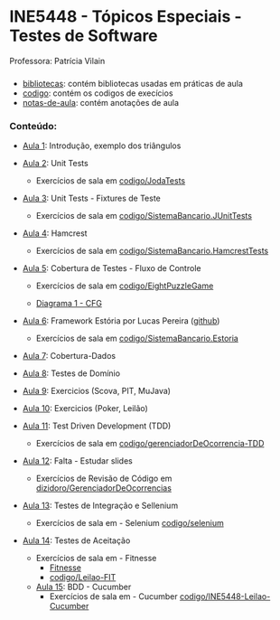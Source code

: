 # INE5448 - Tópicos Especiais - Testes de Software
Professora: Patrícia Vilain

###
* [bibliotecas](https://github.com/fmreina/ine5448-TopicosEspeciais-Testes/tree/master/bibliotecas/): contém bibliotecas usadas em práticas de aula
* [codigo](https://github.com/fmreina/ine5448-TopicosEspeciais-Testes/tree/master/codigo/): contém os codigos de execícios
* [notas-de-aula](https://github.com/fmreina/ine5448-TopicosEspeciais-Testes/tree/master/notas-de-aula/): contém anotações de aula

### Conteúdo:
* [Aula 1](https://github.com/fmreina/ine5448-TopicosEspeciais-Testes/blob/master/notas-de-aula/Aula-1-Apresentacao-Introducao): Introdução, exemplo dos triângulos
* [Aula 2](https://github.com/fmreina/ine5448-TopicosEspeciais-Testes/blob/master/notas-de-aula/Aula-2-Testes-de-Unidade): Unit Tests
	- Exercícios de sala em [codigo/JodaTests](https://github.com/fmreina/ine5448-TopicosEspeciais-Testes/tree/master/codigo/JodaTests)
* [Aula 3](https://github.com/fmreina/ine5448-TopicosEspeciais-Testes/blob/master/notas-de-aula/Aula-3-Testes-de-Unidade-Fixtures): Unit Tests - Fixtures de Teste
	- Exercícios de sala em [codigo/SistemaBancario.JUnitTests](https://github.com/fmreina/ine5448-TopicosEspeciais-Testes/tree/master/codigo/SistemaBancario.JUnitTests)
* [Aula 4](https://github.com/fmreina/ine5448-TopicosEspeciais-Testes/blob/master/notas-de-aula/Aula-4-Hamcrest): Hamcrest
	- Exercícios de sala em [codigo/SistemaBancario.HamcrestTests](https://github.com/fmreina/ine5448-TopicosEspeciais-Testes/tree/master/codigo/SistemaBancario.HamcrestTests)

* [Aula 5](https://github.com/fmreina/ine5448-TopicosEspeciais-Testes/blob/master/notas-de-aula/Aula-5-Cobertura-Testes-Unidade): Cobertura de Testes - Fluxo de Controle
	- Exercícios de sala em [codigo/EightPuzzleGame](https://github.com/fmreina/ine5448-TopicosEspeciais-Testes/tree/master/codigo/EightPuzzleGame/tests/domain/)

	- [Diagrama 1 - CFG](https://github.com/fmreina/ine5448-TopicosEspeciais-Testes/blob/master/notas-de-aula/putTilesInTheBoard.png)

* [Aula 6](https://github.com/fmreina/ine5448-TopicosEspeciais-Testes/blob/master/notas-de-aula/Aula-6-Estoria): Framework Estória por Lucas Pereira ([github](https://github.com/lucasPereira/estoria))
	- Exercícios de sala em [codigo/SistemaBancario.Estoria](https://github.com/fmreina/ine5448-TopicosEspeciais-Testes/tree/master/codigo/SistemaBancario.Estoria)

* [Aula 7](https://github.com/fmreina/ine5448-TopicosEspeciais-Testes/blob/master/notas-de-aula/Aula-7-Cobertura-Dados): Cobertura-Dados
<!--
- Exercícios de sala em [codigo/SistemaBancario.Estoria](https://github.com/fmreina/ine5448-TopicosEspeciais-Testes/tree/master/codigo/SistemaBancario.Estoria)
-->

* [Aula 8](https://github.com/fmreina/ine5448-TopicosEspeciais-Testes/blob/master/notas-de-aula/Aula-8-Teste-de-Dominio): Testes de Domínio

* [Aula 9](https://github.com/fmreina/ine5448-TopicosEspeciais-Testes/blob/master/notas-de-aula/Aula-9-Exercicios): Exercicios (Scova, PIT, MuJava)

* [Aula 10](https://github.com/fmreina/ine5448-TopicosEspeciais-Testes/blob/master/notas-de-aula/Aula-10-Exercicios): Exercicios (Poker, Leilão)

* [Aula 11](https://github.com/fmreina/ine5448-TopicosEspeciais-Testes/blob/master/notas-de-aula/Aula-11-TDD): Test Driven Development (TDD)
	- Exercícios de sala em [codigo/gerenciadorDeOcorrencia-TDD](https://github.com/fmreina/ine5448-TopicosEspeciais-Testes/tree/master/codigo/gerenciadorDeOcorrencia-TDD/src/tests/)

* [Aula 12](https://github.com/fmreina/ine5448-TopicosEspeciais-Testes/blob/master/notas-de-aula/Aula-12-Falta): Falta - Estudar slides
	- Exercícios de Revisão de Código em [dizidoro/GerenciadorDeOcorrencias](https://github.com/dizidoro/GerenciadorDeOcorrencias/pull/1#pullrequestreview-44643486)

* [Aula 13](https://github.com/fmreina/ine5448-TopicosEspeciais-Testes/blob/master/notas-de-aula/Aula-13-Testes-De-Integracao): Testes de Integração e Sellenium
	- Exercícios de sala em - Selenium [codigo/selenium](https://github.com/fmreina/ine5448-TopicosEspeciais-Testes/tree/master/codigo/Selenium/src/br/ufsc/selenium/)

* [Aula 14](https://github.com/fmreina/ine5448-TopicosEspeciais-Testes/blob/master/notas-de-aula/Aula-14-Teste-De-Aceitacao): Testes de Aceitação
	- Exercícios de sala em - Fitnesse
	 	- [Fitnesse](https://github.com/fmreina/ine5448-TopicosEspeciais-Testes/tree/master/bibliotecas/FitNesse/)
	 	- [codigo/Leilao-FIT](https://github.com/fmreina/ine5448-TopicosEspeciais-Testes/tree/master/codigo/INE548-Leilao-FIT/)

	* [Aula 15](https://github.com/fmreina/ine5448-TopicosEspeciais-Testes/blob/master/notas-de-aula/Aula-15-BDD): BDD - Cucumber
		- Exercícios de sala em - Cucumber [codigo/INE5448-Leilao-Cucumber](https://github.com/fmreina/ine5448-TopicosEspeciais-Testes/tree/master/codigo/INE5448-Leilao-Cucumber/)
